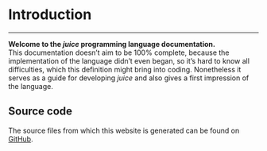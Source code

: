 # Introduction

---

**Welcome to the *juice* programming language documentation.**  
This documentation doesn’t aim to be 100% complete, because the implementation of the language didn’t even began, so it’s hard to know all difficulties, which this definition might bring into coding. Nonetheless it serves as a guide for developing *juice* and also gives a first impression of the language.

## Source code

The source files from which this website is generated can be found on [GitHub](https://github.com/juice-lang/juice-lang.github.io).
